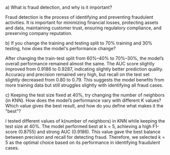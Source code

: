a) What is fraud detection, and why is it important?

Fraud detection is the process of identifying and preventing fraudulent activities. It is important for minimizing financial losses, protecting assets and data, maintaining customer trust, ensuring regulatory compliance, and preserving company reputation.

b) If you change the training and testing split to 70% training and 30% testing, how does the model's performance change?

After changing the train-test split from 60%–40% to 70%–30%, the model’s overall performance remained almost the same. The AUC score slightly improved from 0.9186 to 0.9287, indicating slightly better prediction quality. Accuracy and precision remained very high, but recall on the test set slightly decreased from 0.80 to 0.79. This suggests the model benefits from more training data but still struggles slightly with identifying all fraud cases.

c) Keeping the test size fixed at 40%, try changing the number of neighbors (in KNN). How does the model’s performance vary with different K values?
Which value gives the best result, and how do you define what makes it the "best"?

I tested different values of k(number of neighbors) in KNN while keeping the test size at 40%. The model performed best at k = 5, achieving a high F1-score (0.8755) and strong AUC (0.9186). This value gave the best balance between precision and recall for detecting fraud. Therefore, we selected k = 5 as the optimal choice based on its performance in identifying fraudulent cases.
